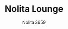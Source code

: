 ---
designer: Cmp Design
description: "Nolita%20is%20a%20family%20of%20outdoor%20seatings%20which%20recalls%20the%20origins%20of%20a%20historic%20course%20started%20by%20Mario%20Pedrali%20in%201963%20with%20his%20first%20metal%20garden%20chairs.%20Lounge%20armchair%20with%20steel%20tube%20frame%20powder%20coated%20for%20outdoor%20use."
image_primary: img/Nolita_3659_01_zoom.jpg
image_secondary: img/Nolita_3659_02_zoom.jpg
manufacturer: Pedrali
href: https://www.pedrali.it/en/products/catalog/Lounge-chair-NOLITA-3659/
subtitle: Nolita 3659
title: Nolita Lounge
image_thumb: img/Nolita_3659_cover.jpg
tags: 
  - pedrali
  - lounge-seating
category: lounge-seating
slug: /manufacturers/pedrali/lounge-seating/cmp-design-nolita-lounge
---